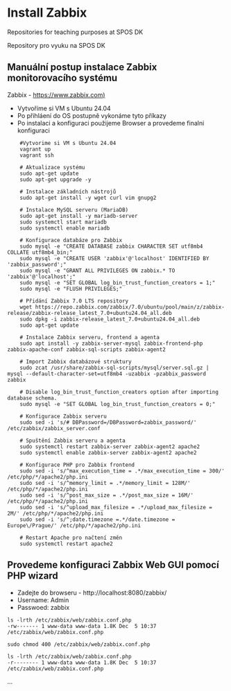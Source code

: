 # Install Zabbix
Repositories for teaching purposes at SPOS DK

Repository pro vyuku na SPOS DK

## Manuální postup instalace Zabbix monitorovacího systému 

Zabbix - [https://www.zabbix.com)](https://www.zabbix.com)

- Vytvoříme si VM s Ubuntu 24.04
- Po přihláení do OS postupně vykonáme tyto příkazy
- Po instalaci a konfiguraci použijeme Browser a provedeme finalni konfiguraci

```console
    #Vytvorime si VM s Ubuntu 24.04
    vagrant up
    vagrant ssh

    # Aktualizace systému
    sudo apt-get update
    sudo apt-get upgrade -y

    # Instalace základních nástrojů
    sudo apt-get install -y wget curl vim gnupg2

    # Instalace MySQL serveru (MariaDB)
    sudo apt-get install -y mariadb-server
    sudo systemctl start mariadb
    sudo systemctl enable mariadb

    # Konfigurace databáze pro Zabbix
    sudo mysql -e "CREATE DATABASE zabbix CHARACTER SET utf8mb4 COLLATE utf8mb4_bin;"
    sudo mysql -e "CREATE USER 'zabbix'@'localhost' IDENTIFIED BY 'zabbix_password';"
    sudo mysql -e "GRANT ALL PRIVILEGES ON zabbix.* TO 'zabbix'@'localhost';"
    sudo mysql -e "SET GLOBAL log_bin_trust_function_creators = 1;"
    sudo mysql -e "FLUSH PRIVILEGES;"

    # Přidání Zabbix 7.0 LTS repository
    wget https://repo.zabbix.com/zabbix/7.0/ubuntu/pool/main/z/zabbix-release/zabbix-release_latest_7.0+ubuntu24.04_all.deb
    sudo dpkg -i zabbix-release_latest_7.0+ubuntu24.04_all.deb 
    sudo apt-get update

    # Instalace Zabbix serveru, frontend a agenta
    sudo apt install -y zabbix-server-mysql zabbix-frontend-php zabbix-apache-conf zabbix-sql-scripts zabbix-agent2

    # Import Zabbix databázové struktury
    sudo zcat /usr/share/zabbix-sql-scripts/mysql/server.sql.gz | mysql --default-character-set=utf8mb4 -uzabbix -pzabbix_password zabbix 

    # Disable log_bin_trust_function_creators option after importing database schema.
    sudo mysql -e "SET GLOBAL log_bin_trust_function_creators = 0;"

    # Konfigurace Zabbix serveru
    sudo sed -i 's/# DBPassword=/DBPassword=zabbix_password/' /etc/zabbix/zabbix_server.conf

    # Spuštění Zabbix serveru a agenta
    sudo systemctl restart zabbix-server zabbix-agent2 apache2
    sudo systemctl enable zabbix-server zabbix-agent2 apache2

    # Konfigurace PHP pro Zabbix frontend
    sudo sed -i 's/^max_execution_time = .*/max_execution_time = 300/' /etc/php/*/apache2/php.ini
    sudo sed -i 's/^memory_limit = .*/memory_limit = 128M/' /etc/php/*/apache2/php.ini
    sudo sed -i 's/^post_max_size = .*/post_max_size = 16M/' /etc/php/*/apache2/php.ini
    sudo sed -i 's/^upload_max_filesize = .*/upload_max_filesize = 2M/' /etc/php/*/apache2/php.ini
    sudo sed -i 's/^;date.timezone =.*/date.timezone = Europe\/Prague/' /etc/php/*/apache2/php.ini

    # Restart Apache pro načtení změn
    sudo systemctl restart apache2
```
## Provedeme konfiguraci Zabbix Web GUI pomocí PHP wizard

- Zadejte do browseru - http://localhost:8080/zabbix/
- Username: Admin
- Passwoed: zabbix

```console
ls -lrth /etc/zabbix/web/zabbix.conf.php
-rw------- 1 www-data www-data 1.8K Dec  5 10:37 /etc/zabbix/web/zabbix.conf.php

sudo chmod 400 /etc/zabbix/web/zabbix.conf.php

ls -lrth /etc/zabbix/web/zabbix.conf.php
-r-------- 1 www-data www-data 1.8K Dec  5 10:37 /etc/zabbix/web/zabbix.conf.php
```
...